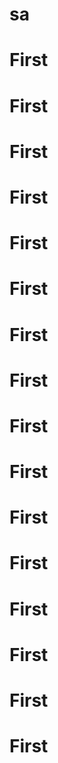 # sa
# First
# First
# First
# First
# First
# First
# First
# First
# First
# First
# First
# First
# First
# First
# First
# First
